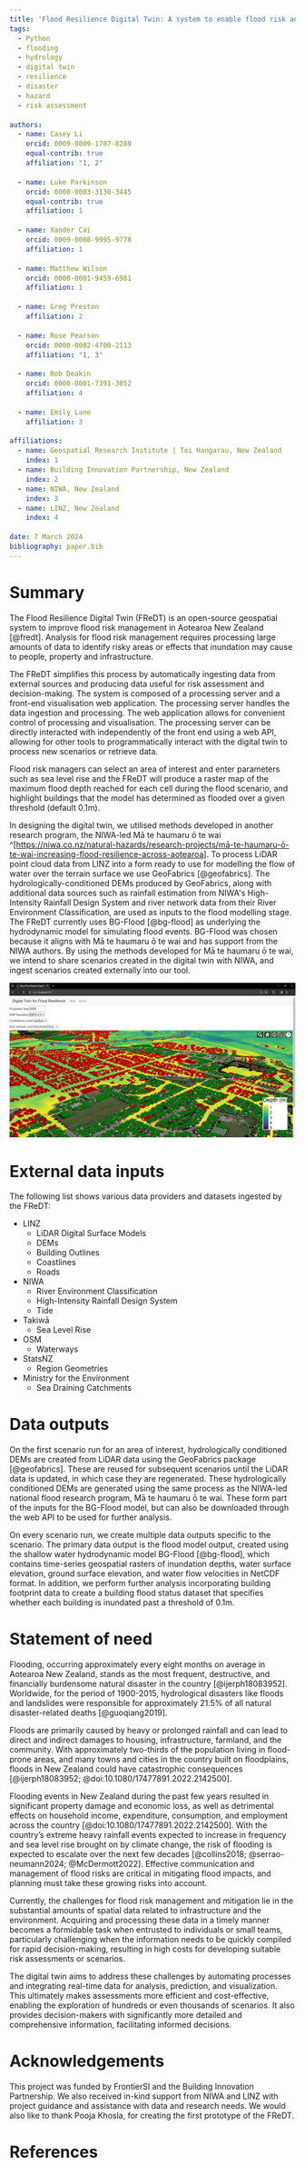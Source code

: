 ```yaml
---
title: 'Flood Resilience Digital Twin: A system to enable flood risk analysis and prediction'
tags:
  - Python
  - flooding
  - hydrology
  - digital twin
  - resilience
  - disaster
  - hazard
  - risk assessment

authors:
  - name: Casey Li
    orcid: 0009-0009-1707-8289
    equal-contrib: true 
    affiliation: "1, 2"

  - name: Luke Parkinson
    orcid: 0000-0003-3130-3445
    equal-contrib: true 
    affiliation: 1
    
  - name: Xander Cai
    orcid: 0009-0008-9995-9778
    affiliation: 1

  - name: Matthew Wilson
    orcid: 0000-0001-9459-6981
    affiliation: 1
    
  - name: Greg Preston
    affiliation: 2
    
  - name: Rose Pearson
    orcid: 0000-0002-4700-2113
    affiliation: "1, 3"
    
  - name: Rob Deakin
    orcid: 0000-0001-7391-3052
    affiliation: 4
  
  - name: Emily Lane
    affiliation: 3
    
affiliations:
  - name: Geospatial Research Institute | Toi Hangarau, New Zealand
    index: 1
  - name: Building Innovation Partnership, New Zealand
    index: 2
  - name: NIWA, New Zealand
    index: 3
  - name: LINZ, New Zealand
    index: 4

date: 7 March 2024
bibliography: paper.bib
---
```


# Summary
The Flood Resilience Digital Twin (FReDT) is an open-source geospatial system to improve flood risk management in Aotearoa New Zealand [@fredt]. Analysis for flood risk management requires processing large amounts of data to identify risky areas or effects that inundation may cause to people, property and infrastructure.

The FReDT simplifies this process by automatically ingesting data from external sources and producing data useful for risk assessment and decision-making. The system is composed of a processing server and a front-end visualisation web application. The processing server handles the data ingestion and processing. The web application allows for convenient control of processing and visualisation. The processing server can be directly interacted with independently of the front end using a web API, allowing for other tools to programmatically interact with the digital twin to process new scenarios or retrieve data.

Flood risk managers can select an area of interest and enter parameters such as sea level rise and the FReDT will produce a raster map of the maximum flood depth reached for each cell during the flood scenario, and highlight buildings that the model has determined as flooded over a given threshold (default 0.1m).

In designing the digital twin, we utilised methods developed in another research program, the NIWA-led Mā te haumaru ō te wai ^[https://niwa.co.nz/natural-hazards/research-projects/mā-te-haumaru-ō-te-wai-increasing-flood-resilience-across-aotearoa]. To process LiDAR point cloud data from LINZ into a form ready to use for modelling the flow of water over the terrain surface we use GeoFabrics [@geofabrics]. The hydrologically-conditioned DEMs produced by GeoFabrics, along with additional data sources such as rainfall estimation from NIWA's High-Intensity Rainfall Design System and river network data from their River Environment Classification, are used as inputs to the flood modelling stage. The FReDT currently uses BG-Flood [@bg-flood] as underlying the hydrodynamic model for simulating flood events. BG-Flood was chosen because it aligns with Mā te haumaru ō te wai and has support from the NIWA authors. By using the methods developed for Mā te haumaru ō te wai, we intend to share scenarios created in the digital twin with NIWA, and ingest scenarios created externally into our tool.


![Screenshot of a FReDT scenario, showing flooded areas with buildings highlighted in red if they are inundated.](Capture2024.png)


# External data inputs
The following list shows various data providers and datasets ingested by the FReDT:

* LINZ
    * LiDAR Digital Surface Models
    * DEMs
    * Building Outlines
    * Coastlines
    * Roads
* NIWA
    * River Environment Classification
    * High-Intensity Rainfall Design System
    * Tide
* Takiwā
    * Sea Level Rise
* OSM
    * Waterways
* StatsNZ
    * Region Geometries
* Ministry for the Environment
    * Sea Draining Catchments

# Data outputs
On the first scenario run for an area of interest, hydrologically conditioned DEMs are created from LiDAR data using the GeoFabrics package [@geofabrics]. These are reused for subsequent scenarios until the LiDAR data is updated, in which case they are regenerated. These hydrologically conditioned DEMs are generated using the same process as the NIWA-led national flood research program, Mā te haumaru ō te wai. These form part of the inputs for the BG-Flood model, but can also be downloaded through the web API to be used for further analysis.

On every scenario run, we create multiple data outputs specific to the scenario. The primary data output is the flood model output, created using the shallow water hydrodynamic model BG-Flood [@bg-flood], which contains time-series geospatial rasters of inundation depths, water surface elevation, ground surface elevation, and water flow velocities in NetCDF format. In addition, we perform further analysis incorporating building footprint data to create a building flood status dataset that specifies whether each building is inundated past a threshold of 0.1m.


# Statement of need
Flooding, occurring approximately every eight months on average in Aotearoa New Zealand, stands as the most frequent, destructive, and financially burdensome natural disaster in the country [@ijerph18083952]. Worldwide, for the period of 1900-2015, hydrological disasters like floods and landslides were responsible for approximately 21.5% of all natural disaster-related deaths [@guoqiang2019]. 

Floods are primarily caused by heavy or prolonged rainfall and can lead to direct and indirect damages to housing, infrastructure, farmland, and the community. With approximately two-thirds of the population living in flood-prone areas, and many towns and cities in the country built on floodplains, floods in New Zealand could have catastrophic consequences [@ijerph18083952; @doi:10.1080/17477891.2022.2142500].

Flooding events in New Zealand during the past few years resulted in significant property damage and economic loss, as well as detrimental effects on household income, expenditure, consumption, and employment across the country [@doi:10.1080/17477891.2022.2142500]. With the country’s extreme heavy rainfall events expected to increase in frequency and sea level rise brought on by climate change, the risk of flooding is expected to escalate over the next few decades [@collins2018; @serrao-neumann2024; @McDermott2022]. Effective communication and management of flood risks are critical in mitigating flood impacts, and planning must take these growing risks into account.

Currently, the challenges for flood risk management and mitigation lie in the substantial amounts of spatial data related to infrastructure and the environment. Acquiring and processing these data in a timely manner becomes a formidable task when entrusted to individuals or small teams, particularly challenging when the information needs to be quickly compiled for rapid decision-making, resulting in high costs for developing suitable risk assessments or scenarios.


The digital twin aims to address these challenges by automating processes and integrating real-time data for analysis, prediction, and visualization. This ultimately makes assessments more efficient and cost-effective, enabling the exploration of hundreds or even thousands of scenarios. It also provides decision-makers with significantly more detailed and comprehensive information, facilitating informed decisions.


# Acknowledgements
This project was funded by FrontierSI and the Building Innovation Partnership.
We also received in-kind support from NIWA and LINZ with project guidance and assistance with data and research needs.
We would also like to thank Pooja Khosla, for creating the first prototype of the FReDT.


# References
